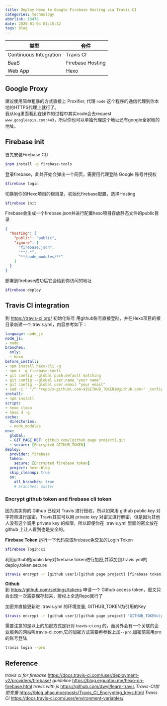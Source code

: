 ```yaml
---
title: Deploy Hexo to Google Firebase Hosting via Travis CI
categories: technology
abbrlink: 16478
date: 2020-01-04 01:15:32
tags: blog
---
```



| 类型 | 套件 |
| --- | --- |
| Continuous Integration | Travis CI |
| BaaS | Firebase Hosting |
| Web App | Hexo |

## Google Proxy
建议使用简单粗暴的方式直接上 Proxifier, 代理 `node` 这个程序的通信代理到你本地的HTTPS代理上就行了。   
我从log里面看到在操作的过程中其实node会去request `www.googleapis.com:443`，所以你也可以单独代理这个地址还有google全家桶的地址。

## Firebase init
首先安装Firebase CLI   
    
```bash
$npm install -g firebase-tools
```

登录firebase，此处开始会弹出一个网页，需要用代理登陆 Google 账号并授权  
```bash
$firebase login
```
切换到你的Hexo项目的根目录，初始化firebase配置，选择Hosting  
```bash
$firebase init
```
Firebase会生成一个firebase.json并进行配置hexo项目存放静态文件的public目录     
```json
{
  "hosting": {
    "public": "public",
    "ignore": [
      "firebase.json",
      "**/.*",
      "**/node_modules/**"
    ]
  }
}
```
部署到firebase成功后它会给到你访问的地址  
```bash
$firebase deploy
```


## Travis CI integration
到 https://travis-ci.org/ 初始化账号 用github账号直接登陆，并在Hexo项目的根目录新建一个.travis.yml，内容参考如下：

```yaml
language: node_js
node_js:
- node
branches:
  only:
  - hexo
before_install:
- npm install hexo-cli -g
- npm i -g firebase-tools
- git config --global push.default matching
- git config --global user.name "your name"
- git config --global user.email "your email"
- sed -i'' "/^ *repo/s~github\.com~${GITHUB_TOKEN}@github.com~" _config.yml
install:
- npm install
script:
- hexo clean
- hexo d -g
cache:
  directories:
  - node_modules
env:
  global:
  - GIT_PAGE_REF: github.com/[github page project].git
  - secure: [Encrypted GITHUB_TOKEN]
deploy:
  provider: firebase
  token:
    secure: [Encrypted firebase token]
  project: hexo-blog
  skip_cleanup: true
  on:
    all_branches: true
    # branches: master
```

### Encrypt github token and firebase cli token

因为其实你的 Github 已经对 Travis 进行授权，所以如果用 github public key 对字符串进行加密，Travis其实可以用 private key 对密文进行解密，但是因为其他人没有这个调用 private key 的权限，所以即便你在 .travis.yml 里面的密文放在 github 上让人看到也是安全的。

**Firebase Token**
运行一下代码获取firebase免交互的Login Token

```bash
$firebase login:ci
```

利用github的public key对firebase token进行加密,并添加到.travis.yml的deploy.token.secure  
```bash
$travis encrypt -r [github user]/[github page project] [firebase token] --add deploy.token
```
**Github**  
到 https://github.com/settings/tokens 申请一个 Github access token，密文只会出现一次需要保存起来，授权上全选Repo就行了

加密并直接更新进 .travis.yml 的环境变量, GITHUB_TOKEN为引用的Key  

```bash
$travis encrypt -r [github user]/[github page project] "GITHUB_TOKEN=[github access token]" --add
```

需要注意的是以上的加密方式是针对 travis-ci.org 的，而另外会有一个关联的企业服务的网站叫travis-ci.com,它的加密方式需要再参数上加`--pro`,加密前需用pro的账号登陆

```bash
travis login --pro
```



## Reference

_travis ci for firebase_
https://docs.travis-ci.com/user/deployment-v2/providers/firebase/
_guideline_
https://blog.erguotou.me/hexo-on-firebase.html
_travis with js_
https://github.com/dwyl/learn-travis
_Travis-CI加密变量_
https://blog.ahao.moe/posts/Travis_CI_Encrypting_keys.html
_Travis CI_
https://docs.travis-ci.com/user/environment-variables/